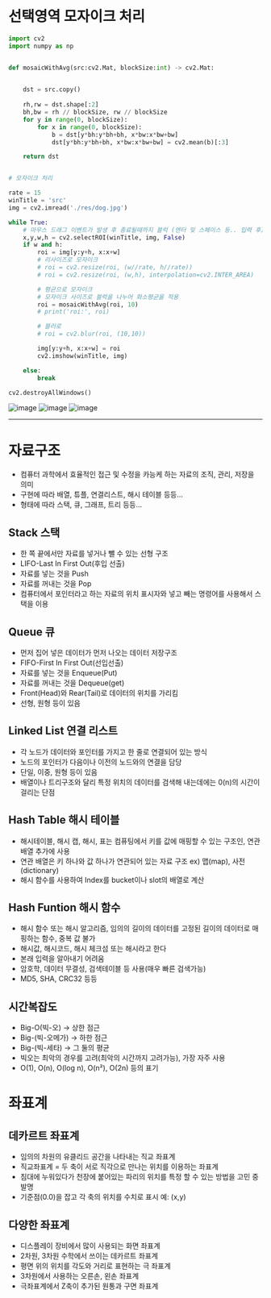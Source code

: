 # 선택영역 모자이크 처리
```python
import cv2
import numpy as np


def mosaicWithAvg(src:cv2.Mat, blockSize:int) -> cv2.Mat:
    

    dst = src.copy()
    
    rh,rw = dst.shape[:2]
    bh,bw = rh // blockSize, rw // blockSize
    for y in range(0, blockSize):
        for x in range(0, blockSize):
            b = dst[y*bh:y*bh+bh, x*bw:x*bw+bw]
            dst[y*bh:y*bh+bh, x*bw:x*bw+bw] = cv2.mean(b)[:3]

    return dst


# 모자이크 처리

rate = 15
winTitle = 'src'
img = cv2.imread('./res/dog.jpg')

while True:
    # 마우스 드래그 이벤트가 발생 후 종료될때까지 블럭 (엔터 및 스페이스 등.. 입력 후)
    x,y,w,h = cv2.selectROI(winTitle, img, False)
    if w and h:
        roi = img[y:y+h, x:x+w]
        # 리사이즈로 모자이크
        # roi = cv2.resize(roi, (w//rate, h//rate))
        # roi = cv2.resize(roi, (w,h), interpolation=cv2.INTER_AREA)

        # 평균으로 모자이크  
        # 모자이크 사이즈로 블럭을 나누어 화소평균을 적용
        roi = mosaicWithAvg(roi, 10)
        # print('roi:', roi)

        # 블러로
        # roi = cv2.blur(roi, (10,10))

        img[y:y+h, x:x+w] = roi
        cv2.imshow(winTitle, img)

    else:
        break

cv2.destroyAllWindows()
```
![image](https://github.com/zzeonii/OpenCV_study/assets/129237950/f02c7a6b-baaa-439b-84a4-f982229e61e1) 
![image](https://github.com/zzeonii/OpenCV_study/assets/129237950/1963d487-ac5d-4a55-bffe-331dca551814) 
![image](https://github.com/zzeonii/OpenCV_study/assets/129237950/7812b8e0-1d50-4484-aafe-1d17a8a3a989)

---------------------------------------------------
# 자료구조
- 컴퓨터 과학에서 효율적인 접근 및 수정을 카능케 하는 자료의 조직, 관리, 저장을 의미
- 구현에 따라 배열, 튜플, 연결리스트, 해시 테이블 등등...
- 형태에 따라 스택, 큐, 그래프, 트리 등등...

## Stack 스택
- 한 쪽 끝에서만 자료를 넣거나 뺄 수 있는 선형 구조
- LIFO-Last In First Out(후입 선출)
- 자료를 넣는 것을 Push
- 자료를 꺼내는 것을 Pop
- 컴퓨터에서 포인터라고 하는 자료의 위치 표시자와 넣고 빼는 명령어를 사용해서 스택을 이용

## Queue 큐
- 먼저 집어 넣은 데이터가 먼저 나오는 데이터 저장구조
- FIFO-First In First Out(선입선출)
- 자료를 넣는 것을 Enqueue(Put)
- 자료를 꺼내는 것을 Dequeue(get)
- Front(Head)와 Rear(Tail)로 데이터의 위치를 가리킴
- 선형, 원형 등이 있음

## Linked List 연결 리스트
- 각 노드가 데이터와 포인터를 가지고 한 줄로 연결되어 있는 방식
- 노드의 포인터가 다음이나 이전의 노드와의 연결을 담당
- 단일, 이중, 원형 등이 있음
- 배열이나 트리구조와 달리 특정 위치의 데이터를 검색해 내는데에는 0(n)의 시간이 걸리는 단점

## Hash Table 해시 테이블
- 해시테이블, 해시 캡, 해시, 표는 컴퓨팅에서 키를 값에 매핑할 수 있는 구조인, 연관 배열 추가에 사용
- 연관 배열은 키 하나와 값 하나가 연관되어 있는 자료 구조 ex) 맵(map), 사전(dictionary)
- 해시 함수를 사용하여 Index를 bucket이나 slot의 배열로 계산

## Hash Funtion 해시 함수
- 해시 함수 또는 해시 알고리즘, 임의의 길이의 데이터를 고정된 길이의 데이터로 매핑하는 함수, 중복 값 불가
- 해시값, 해시코드, 해시 체크섬 또는 해시라고 한다
- 본래 입력을 알아내기 어려움
- 암호학, 데이터 무결성, 검색테이블 등 사용(매우 빠른 검색가능)
- MD5, SHA, CRC32 등등 

## 시간복잡도
- Big-O(빅-오) -> 상한 점근
- Big-(빅-오메가) -> 하한 점근
- Big-(빅-세타) -> 그 둘의 평균
- 빅오는 최악의 경우를 고려(최악의 시간까지 고려가능), 가장 자주 사용
- O(1), O(n), O(log n), O(n²), O(2n) 등의 표기


# 좌표계
## 데카르트 좌표계
- 임의의 차원의 유클리드 공간을 나타내는 직교 좌표계
- 직교좌표계 = 두 축이 서로 직각으로 만나는 위치를 이용하는 좌표계
- 침대에 누워있다가 천장에 붙어있는 파리의 위치를 특정 할 수 있는 방법을 고민 중 발명
- 기준점(0.0)을 잡고 각 축의 위치를 수치로 표시    예: (x,y)

## 다양한 좌표계
- 디스플레이 장비에서 많이 사용되는 화면 좌표계
- 2차원, 3차원 수학에서 쓰이는 데카르트 좌표계
- 평면 위의 위치를 각도와 거리로 표현하는 극 좌표계
- 3차원에서 사용하는 오른손, 왼손 좌표계
- 극좌표계에서 Z축이 추가된 원통과 구면 좌표계
